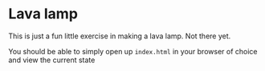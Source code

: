 # Lava lamp

This is just a fun little exercise in making a lava lamp. Not there yet. 

You should be able to simply open up `index.html` in your browser of choice and view the current state